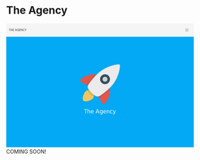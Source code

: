 # The Agency
![The Agency](https://github.com/RyanCCollins/cdn/blob/master/misc/the-agency.png?raw=true)
COMING SOON!
